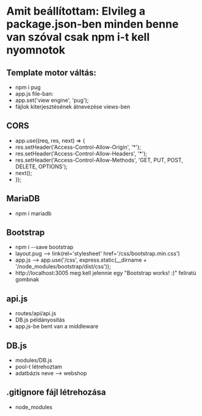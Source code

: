 # Amit beállítottam: Elvileg a package.json-ben minden benne van szóval csak npm i-t kell nyomnotok

## Template motor váltás:
 *  npm i pug
 * 	app.js file-ban:
 * 	app.set('view engine', 'pug');
 * 	fájlok kiterjesztésének átnevezése views-ben 

## CORS
 * app.use((req, res, next) => {
 *   res.setHeader('Access-Control-Allow-Origin', '*');
 *   res.setHeader('Access-Control-Allow-Headers', '*');
 *   res.setHeader('Access-Control-Allow-Methods', 'GET, PUT, POST, DELETE, OPTIONS');
 *   next();
 * });

## MariaDB
 * npm i mariadb

## Bootstrap
 * npm i --save bootstrap
 * layout.pug --> link(rel='stylesheet' href='/css/bootstrap.min.css')
 * app.js --> app.use('/css', express.static(__dirname + '/node_modules/bootstrap/dist/css'));
 * http://localhost:3005 meg kell jelennie egy "Bootstrap works! :)" feliratú gombnak

## api.js
 * routes/api/api.js
 * DB.js példányosítás
 * app.js-be bent van a middleware

## DB.js
 * modules/DB.js
 * pool-t létrehoztam 
 * adatbázis neve --> webshop

## .gitignore fájl létrehozása
 * node_modules

            


